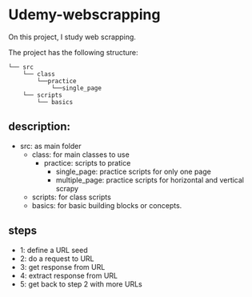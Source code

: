 # Udemy-webscrapping

On this project, I study web scrapping.

The project has the following structure: 

    └── src
        └── class
            └──practice
                └──single_page
        └── scripts
            └── basics

## description: 
- src: as main folder
    - class: for main classes to use
        - practice: scripts to pratice 
            - single_page: practice scripts for only one page
            - multiple_page: practice scripts for horizontal and vertical scrapy
    - scripts: for class scripts
    - basics: for basic building blocks or concepts.

## steps

- 1: define a URL seed
- 2: do a request to URL
- 3: get response from URL 
- 4: extract response from URL
- 5: get back to step 2 with more URLs

